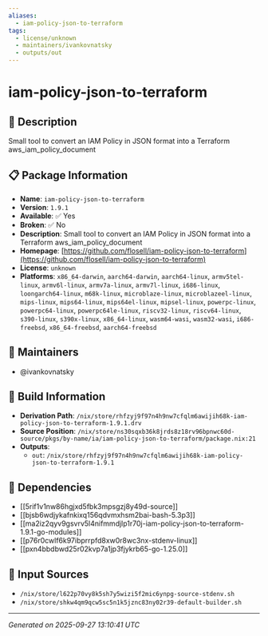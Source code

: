 ```yaml
---
aliases:
  - iam-policy-json-to-terraform
tags:
  - license/unknown
  - maintainers/ivankovnatsky
  - outputs/out
---
```


# iam-policy-json-to-terraform

## 📝 Description

Small tool to convert an IAM Policy in JSON format into a Terraform aws_iam_policy_document

## 📋 Package Information

- **Name**: `iam-policy-json-to-terraform`
- **Version**: `1.9.1`
- **Available**: ✅ Yes
- **Broken**: ✅ No
- **Description**: Small tool to convert an IAM Policy in JSON format into a Terraform aws_iam_policy_document
- **Homepage**: [https://github.com/flosell/iam-policy-json-to-terraform](https://github.com/flosell/iam-policy-json-to-terraform)
- **License**: `unknown`
- **Platforms**: `x86_64-darwin`, `aarch64-darwin`, `aarch64-linux`, `armv5tel-linux`, `armv6l-linux`, `armv7a-linux`, `armv7l-linux`, `i686-linux`, `loongarch64-linux`, `m68k-linux`, `microblaze-linux`, `microblazeel-linux`, `mips-linux`, `mips64-linux`, `mips64el-linux`, `mipsel-linux`, `powerpc-linux`, `powerpc64-linux`, `powerpc64le-linux`, `riscv32-linux`, `riscv64-linux`, `s390-linux`, `s390x-linux`, `x86_64-linux`, `wasm64-wasi`, `wasm32-wasi`, `i686-freebsd`, `x86_64-freebsd`, `aarch64-freebsd`
## 👥 Maintainers

- @ivankovnatsky


## 🔧 Build Information

- **Derivation Path**: `/nix/store/rhfzyj9f97n4h9nw7cfqlm6awijih68k-iam-policy-json-to-terraform-1.9.1.drv`
- **Source Position**: `/nix/store/ns30sqxb36k8jrds8z18rv96bpnwc60d-source/pkgs/by-name/ia/iam-policy-json-to-terraform/package.nix:21`
- **Outputs**:
  - `out`:  `/nix/store/rhfzyj9f97n4h9nw7cfqlm6awijih68k-iam-policy-json-to-terraform-1.9.1`

## 🔗 Dependencies

- [[5rif1v1nw86hgjxd5fbk3mpsgzj8y49d-source]]
- [[bjsb6wdjykafnkixq156qdvmxhsm2bai-bash-5.3p3]]
- [[ma2iz2qyv9gsvrv5l4nifmmdjlp1r70j-iam-policy-json-to-terraform-1.9.1-go-modules]]
- [[p76r0cwlf6k97ibprrpfd8xw0r8wc3nx-stdenv-linux]]
- [[pxn4bbdbwd25r02kvp7a1jp3fjykrb65-go-1.25.0]]

## 📁 Input Sources

- `/nix/store/l622p70vy8k5sh7y5wizi5f2mic6ynpg-source-stdenv.sh`
- `/nix/store/shkw4qm9qcw5sc5n1k5jznc83ny02r39-default-builder.sh`

---
*Generated on 2025-09-27 13:10:41 UTC*
